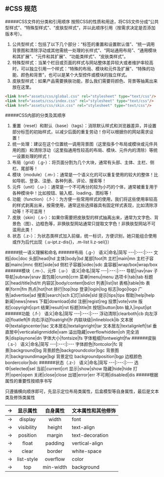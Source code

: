 #CSS 规范
---
#####CSS文件的分类和引用顺序
按照CSS的性质和用途，将CSS文件分成“公共型样式”、“特殊型样式”、“皮肤型样式”，并以此顺序引用（按需求决定是否添加版本号）。

1. 公共型样式：包括了以下几个部分：“标签的重置和设置默认值”、“统一调用背景图和清除浮动或其他需统一处理的长样式”、“网站通用布局”、“通用模块和其扩展”、“元件和其扩展”、“功能类样式”、“皮肤类样式”。
2. 特殊型样式：当某个栏目或页面的样式与网站整体差异较大或者维护率较高时，可以独立引用一个样式：“特殊的布局、模块和元件及扩展”、“特殊的功能、颜色和背景”，也可以是某个大型控件或模块的独立样式。
3. 皮肤型样式：如果产品需要换肤功能，那么我们需要将颜色、背景等抽离出来放在这里。

```html
<link href="assets/css/global.css" rel="stylesheet" type="text/css"/>
<link href="assets/css/index.css" rel="stylesheet" type="text/css"/>
<link href="assets/css/skin.css" rel="stylesheet" type="text/css"/>
```

#####CSS内部的分类及其顺序

1. 重置（reset）和默认（base）（tags）：消除默认样式和浏览器差异，并设置部分标签的初始样式，以减少后面的重复劳动！你可以根据你的网站需求设置！
2. 统一处理：建议在这个位置统一调用背景图（这里指多个布局或模块或元件共用的图）和清除浮动（这里指通用性较高的布局、模块、元件内的清除）等统一设置处理的样式！
3. 布局（grid）（.g-）：将页面分割为几个大块，通常有头部、主体、主栏、侧栏、尾部等！
4. 模块（module）（.m-）：通常是一个语义化的可以重复使用的较大的整体！比如导航、登录、注册、各种列表、评论、搜索等！
5. 元件（unit）（.u-）：通常是一个不可再分的较为小巧的个体，通常被重复用于各种模块中！比如按钮、输入框、loading、图标等！
6. 功能（function）（.f-）：为方便一些常用样式的使用，我们将这些使用率较高的样式剥离出来，按需使用，通常这些选择器具有固定样式表现，比如清除浮动等！不可滥用！
7. 皮肤（skin）（.s-）：如果你需要把皮肤型的样式抽离出来，通常为文字色、背景色（图）、边框色等，非换肤型网站通常只提取文字色！非换肤型网站不可滥用此类！
8. 状态（.z-）：为状态类样式加入前缀，统一标识，方便识别，她只能组合使用或作为后代出现（.u-ipt.z-dis{}，.m-list li.z-sel{}）

#####统一语义理解和命名
######布局（.g-）
语义|命名|简写
---|:---:|:---
文档|doc|doc
头部|head|hd
主体|body|bd
尾部|foot|ft
主栏|main|mn
主栏子容器|mainc|mnc
侧栏|side|sd
侧栏子容器|sidec|sdc
盒容器|wrap/box|wrap/box
######模块（.m-）、元件（.u-）
语义|命名|简写
---|:---:|:---
导航|nav|nav
子导航|subnav|snav
面包屑|crumb|crm
菜单|menu|menu
选项卡|tab|tab
标题区|head/title|hd/tt
内容区|body/content|bd/ct
列表|list|lst
表格|table|tb
表单|form|fm
热点|hot|hot
排行|top|top
登录|login|log
标志|logo|logo
广告|advertise|ad
搜索|search|sch
幻灯|slide|sld
提示|tips|tips
帮助|help|help
新闻|news|news
下载|download|dld
注册|regist|reg
投票|vote|vote
版权|copyright|cprt
结果|result|rst
标题|title|tt
按钮|button|btn
输入|input|ipt
######功能（.f-）
语义|命名|简写
---|:---:|:---
浮动清除|clearboth|cb
向左浮动|floatleft|fl
向右浮动|floatright|fr
内联块级|inlineblock|ib
文本居中|textaligncenter|tac
文本居右|textalignright|tar
文本居左|textalignleft|tal
垂直居中|verticalalignmiddle|vam
溢出隐藏|overflowhidden|oh
完全消失|displaynone|dn
字体大小|fontsize|fs
字体粗细|fontweight|fw
######皮肤（.s-）
语义|命名|简写
---|:---:|:---
字体颜色|fontcolor|fc
背景|background|bg
背景颜色|backgroundcolor|bgc
背景图片|backgroundimage|bgi
背景定位	backgroundposition|bgp
边框颜色	bordercolor|bdc
######状态（.z-）
语义|命名|简写
---|:---:|:---
选中|selected|sel
当前|current|crt
显示|show|show
隐藏|hide|hide
打开|open|open
关闭|close|close
出错|error|err
不可用|disabled|dis
#####根据属性的重要性按顺序书写

只遵循横向顺序即可，先显示定位布局类属性，后盒模型等自身属性，最后是文本类及修饰类属性

→|显示属性|自身属性|文本属性和其他修饰
---|:---:|:---:|---
→|display|width|font
→|visibility|height|text-align
→|position|margin|text-decoration
→|float|padding|vertical-align
→|clear|border|white-space
→|list-style|overflow|color
→|top|min-width|background








